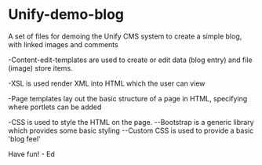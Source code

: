 Unify-demo-blog
===============

A set of files for demoing the Unify CMS system to create a simple blog, with linked images and comments

-Content-edit-templates are used to create or edit data (blog entry) and file (image) store items.

-XSL is used render XML into HTML which the user can view

-Page templates lay out the basic structure of a page in HTML, specifying where portlets can be added

-CSS is used to style the HTML on the page. 
--Bootstrap is a generic library which provides some basic styling
--Custom CSS is used to provide a basic 'blog feel'



Have fun! - Ed